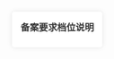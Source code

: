 <!doctype html>
<html>
  <head>
    <meta charset="utf-8" />
    <title>省级中药备案要求可视化看板</title>
    <script src="https://cdn.jsdelivr.net/npm/echarts@5.3.2/dist/echarts.min.js"></script>
    <style>
      #china-map {
        width: 100%;
        height: 100vh;
      }
      body {
        margin: 0;
        position: relative;
      }
      #legend-panel {
        position: absolute;
        right: 20px;
        top: 120px;
        background: rgba(255, 255, 255, 0.9);
        padding: 15px;
        border-radius: 5px;
        box-shadow: 0 0 10px rgba(0,0,0,0.1);
        z-index: 1000;
        max-width: 280px;
      }
      .legend-item {
        margin: 8px 0;
        display: flex;
        align-items: center;
      }
      .color-block {
        width: 20px;
        height: 20px;
        margin-right: 10px;
        flex-shrink: 0;
      }
    </style>
  </head>
  <body>
    <div id="china-map"></div>
    <div id="legend-panel">
      <h3 style="margin:0 0 10px 0; color: #333;">备案要求档位说明</h3>
      <div id="legend-items"></div>
    </div>

    <script>
      // 修正后的省份名称（使用地理数据标准简称）
      const provinceData = {
        湖南: 1, 山西: 1, 上海: 1, 河南: 1,
        陕西: 1, 甘肃: 1, 宁夏: 1, 江西: 1,
        四川: 1, 吉林: 2, 山东: 3, 青海: 3,
        河北: 4, 江苏: 4, 浙江: 4, 福建: 4,
        广东: 4, 海南: 4, 云南: 4, 内蒙古: 4,
        广西: 4, 安徽: 4, 贵州: 5, 北京: 6,
        天津: 6, 湖北: 6, 重庆: 6, 辽宁: 6,
        黑龙江: 6, 西藏: 0, 新疆: 0, 澳门: 0,
        香港: 0, 台湾省: 0  // 特殊保留全称
      }

      const chart = echarts.init(document.getElementById("china-map"))

      fetch("https://geo.datav.aliyun.com/areas_v3/bound/100000_full.json")
        .then(response => {
          if (!response.ok) throw new Error(`加载失败: ${response.status}`)
          return response.json()
        })
        .then(mapJson => {
          echarts.registerMap("china", mapJson)
          initChart()
        })
        .catch(error => {
          console.error(error)
          document.getElementById("china-map").innerHTML = 
            `<p style="padding:20px;color:red">地图加载失败：${error.message}</p>`
        })

      function initChart() {
        const option = {
          title: {
            text: "要求分布图",
            subtext: "颜色由浅入深难度依次增加",
            left: "center"
          },
          tooltip: {
            trigger: "item",
            formatter: params => `
              <b>${params.name}</b><br/>
              备案档位：${params.value}级<br/>
              ${getRequirementDesc(params.value)}
            `
          },
          visualMap: {
            min: 0, max: 6,
            left: "right",
            orient: "vertical",
            inRange: {
              color: ["#CCCCCC","#E6F5D0","#B8E186",
                     "#7EBC41","#4D9221","#276419","#00441B"]
            }
          },
          series: [{
            type: "map",
            map: "china",
            roam: true,
            label: { show: true, fontSize: 10 },
            data: Object.entries(provinceData).map(([name, value]) => ({
              name, value,
              itemStyle: { borderColor: "#FFF" }
            })),
            emphasis: {
              itemStyle: { areaColor: "#FFD700" }
            }
          }]
        }
        chart.setOption(option)
        createLegend()
        window.addEventListener("resize", () => chart.resize())
      }

      function getRequirementDesc(grade) {
        const descMap = {
          0: "未检索数据", 1: "同国家基础要求：佐证材料不明确",
          2: "需提供5年+60例临床数据", 3: "需提供5年+60例临床数据+病例分布",
          4: "需提供5年+100例临床数据", 5: "需提供5年+100例临床数据+每个适应症需至少60例",
          6: "需提供5年+100例临床数据+病例分布"
        }
        return descMap[grade] || "未知档位要求"
      }

      function createLegend() {
        const colors = ["#CCCCCC","#E6F5D0","#B8E186",
                       "#7EBC41","#4D9221","#276419","#00441B"]
        document.getElementById('legend-items').innerHTML = 
          colors.map((color, grade) => `
            <div class="legend-item">
              <div class="color-block" style="background:${color}"></div>
              <div><strong>${grade}级</strong>: ${getRequirementDesc(grade)}</div>
            </div>
          `).join('')
      }
    </script>
  </body>
</html>

